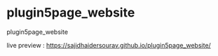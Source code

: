 # plugin5page_website
plugin5page_website


live preview : 
https://sajidhaidersourav.github.io/plugin5page_website/
